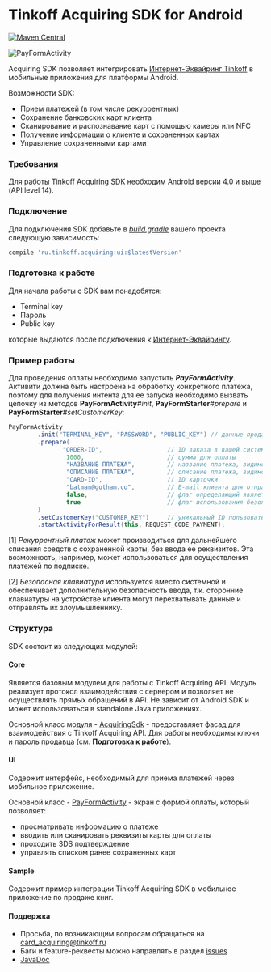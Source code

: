 # Tinkoff Acquiring SDK for Android

[![Maven Central](https://img.shields.io/maven-central/v/ru.tinkoff.acquiring/ui.svg?maxAge=2592000)][search.maven]

![PayFormActivity][img-pay]

Acquiring SDK позволяет интегрировать [Интернет-Эквайринг Tinkoff][acquiring] в мобильные приложения для платформы Android.

Возможности SDK:
- Прием платежей (в том числе рекуррентных)
- Сохранение банковских карт клиента
- Сканирование и распознавание карт с помощью камеры или NFC
- Получение информации о клиенте и сохраненных картах
- Управление сохраненными картами

### Требования
Для работы Tinkoff Acquiring SDK необходим Android версии 4.0 и выше (API level 14).

### Подключение
Для подключения SDK добавьте в [_build.gradle_][build-config] вашего проекта следующую зависимость:
```groovy
compile 'ru.tinkoff.acquiring:ui:$latestVersion'
```

### Подготовка к работе
Для начала работы с SDK вам понадобятся:
* Terminal key
* Пароль
* Public key

которые выдаются после подключения к [Интернет-Эквайрингу][acquiring].

### Пример работы
Для проведения оплаты необходимо запустить _**PayFormActivity**_. Активити должна быть настроена на обработку конкретного платежа, поэтому для получения интента для ее запуска необходимо вызвать цепочку из методов **PayFormActivity**#_init_, **PayFormStarter**#_prepare_ и **PayFormStarter**#_setCustomerKey_:

```java
PayFormActivity
        .init("TERMINAL_KEY", "PASSWORD", "PUBLIC_KEY") // данные продавца
        .prepare(
               "ORDER-ID",                  // ID заказа в вашей системе
                1000,                       // сумма для оплаты
                "НАЗВАНИЕ ПЛАТЕЖА",         // название платежа, видимое пользователю
                "ОПИСАНИЕ ПЛАТЕЖА",         // описание платежа, видимое пользователю
                "CARD-ID",                  // ID карточки
                "batman@gotham.co",         // E-mail клиента для отправки уведомления об оплате
                false,                      // флаг определяющий является ли платеж рекуррентным [1]
                true                        // флаг использования безопасной клавиатуры [2]
        )
        .setCustomerKey("CUSTOMER_KEY")     // уникальный ID пользователя для сохранения данных его карты
        .startActivityForResult(this, REQUEST_CODE_PAYMENT);

```

[1] _Рекуррентный платеж_ может производиться для дальнейшего списания средств с сохраненной карты, без ввода ее реквизитов. Эта возможность, например, может использоваться для осуществления платежей по подписке.

[2] _Безопасная клавиатура_ используется вместо системной и обеспечивает дополнительную безопасность ввода, т.к. сторонние клавиатуры на устройстве клиента могут перехватывать данные и отправлять их злоумышленнику.

### Структура
SDK состоит из следующих модулей:

#### Core
Является базовым модулем для работы с Tinkoff Acquiring API. Модуль реализует протокол взаимодействия с сервером и позволяет не осуществлять прямых обращений в API. Не зависит от Android SDK и может использоваться в standalone Java приложениях.

Основной класс модуля - [AcquiringSdk][sdk-class-javadoc] - предоставляет фасад для взаимодействия с Tinkoff Acquiring API. Для работы необходимы ключи и пароль продавца (см. **Подготовка к работе**).

#### UI
Содержит интерфейс, необходимый для приема платежей через мобильное приложение.

Основной класс - [PayFormActivity][payform-class-javadoc] - экран с формой оплаты, который позволяет:
* просматривать информацию о платеже
* вводить или сканировать реквизиты карты для оплаты
* проходить 3DS подтверждение
* управлять списком ранее сохраненных карт

#### Sample
Содержит пример интеграции Tinkoff Acquiring SDK в мобильное приложение по продаже книг.

#### Поддержка
- Просьба, по возникающим вопросам обращаться на [card_acquiring@tinkoff.ru][support-email]
- Баги и feature-реквесты можно направлять в раздел [issues][issues]
- [JavaDoc][javadoc]

[search.maven]: http://search.maven.org/#search|ga|1|ru.tinkoff.acquiring.ui
[build-config]: https://developer.android.com/studio/build/index.html
[support-email]: mailto:card_acquiring@tinkoff.ru
[issues]: https://github.com/TinkoffCreditSystems/tinkoff-asdk-android/issues
[acquiring]: https://t.tinkoff.ru/
[payform-class-javadoc]: http://tinkoffcreditsystems.github.io/tinkoff-asdk-android/javadoc/ru/tinkoff/acquiring/sdk/PayFormActivity.html
[sdk-class-javadoc]: http://tinkoffcreditsystems.github.io/tinkoff-asdk-android/javadoc/ru/tinkoff/acquiring/sdk/AcquiringSdk.html
[javadoc]: http://tinkoffcreditsystems.github.io/tinkoff-asdk-android/javadoc/

[img-pay]: http://tinkoffcreditsystems.github.io/tinkoff-asdk-android/res/pay2.png
